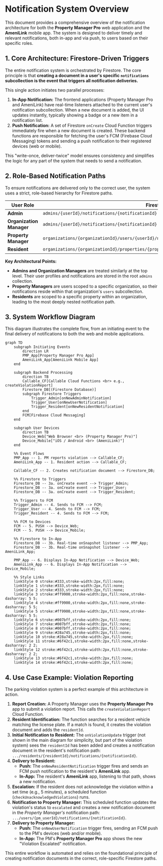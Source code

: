 # Notification System Overview

This document provides a comprehensive overview of the notification architecture for both the **Property Manager Pro** web application and the **AmeniLink** mobile app. The system is designed to deliver timely and relevant notifications, both in-app and via push, to users based on their specific roles.

## 1. Core Architecture: Firestore-Driven Triggers

The entire notification system is orchestrated by Firestore. The core principle is that **creating a document in a user's specific `notifications` subcollection is the event that triggers all notification deliveries.**

This single action initiates two parallel processes:

1.  **In-App Notification:** The frontend applications (Property Manager Pro and AmeniLink) have real-time listeners attached to the current user's notification subcollection. When a new document is added, the UI updates instantly, typically showing a badge or a new item in a notification list.
2.  **Push Notification:** A set of Firestore `onCreate` Cloud Function triggers immediately fire when a new document is created. These backend functions are responsible for fetching the user's FCM (Firebase Cloud Messaging) tokens and sending a push notification to their registered devices (web or mobile).

This "write-once, deliver-twice" model ensures consistency and simplifies the logic for any part of the system that needs to send a notification.

## 2. Role-Based Notification Paths

To ensure notifications are delivered only to the correct user, the system uses a strict, role-based hierarchy for Firestore paths.

| User Role              | Firestore Notification Path                                                                 | Backend Trigger Fired         |
| ---------------------- | ------------------------------------------------------------------------------------------- | ----------------------------- |
| **Admin**              | `admins/{userId}/notifications/{notificationId}`                                            | `onNewAdminNotification`      |
| **Organization Manager** | `admins/{userId}/notifications/{notificationId}`                                            | `onNewAdminNotification`      |
| **Property Manager**   | `organizations/{organizationId}/users/{userId}/notifications/{notificationId}`              | `onNewUserNotification`       |
| **Resident**           | `organizations/{organizationId}/properties/{propertyId}/residents/{residentId}/notifications/{notificationId}` | `onNewResidentNotification`   |

**Key Architectural Points:**
*   **Admins and Organization Managers** are treated similarly at the top level. Their user profiles and notifications are stored in the root `admins` collection.
*   **Property Managers** are users scoped to a specific organization, so their notifications reside within that organization's `users` subcollection.
*   **Residents** are scoped to a specific property within an organization, leading to the most deeply nested notification path.

## 3. System Workflow Diagram

This diagram illustrates the complete flow, from an initiating event to the final delivery of notifications to both the web and mobile applications.

```mermaid
graph TD
    subgraph Initiating Events
        direction LR
        PMP_App[Property Manager Pro App]
        AmeniLink_App[AmeniLink Mobile App]
    end

    subgraph Backend Processing
        direction TB
        Callable_CF[Callable Cloud Functions <br> e.g., createViolationReport]
        Firestore_DB[(Firestore Database)]
        subgraph Firestore Triggers
            Trigger_Admin[onNewAdminNotification]
            Trigger_User[onNewUserNotification]
            Trigger_Resident[onNewResidentNotification]
        end
        FCM[Firebase Cloud Messaging]
    end

    subgraph User Devices
        direction TB
        Device_Web["Web Browser <br> (Property Manager Pro)"]
        Device_Mobile["iOS / Android <br> (AmeniLink)"]
    end

    %% Event Flows
    PMP_App -- 1. PM reports violation --> Callable_CF;
    AmeniLink_App -- 1. Resident action --> Callable_CF;

    Callable_CF -- 2. Creates notification document --> Firestore_DB;

    %% Firestore to Triggers
    Firestore_DB -- 3a. onCreate event --> Trigger_Admin;
    Firestore_DB -- 3a. onCreate event --> Trigger_User;
    Firestore_DB -- 3a. onCreate event --> Trigger_Resident;

    %% Triggers to FCM
    Trigger_Admin -- 4. Sends to FCM --> FCM;
    Trigger_User -- 4. Sends to FCM --> FCM;
    Trigger_Resident -- 4. Sends to FCM --> FCM;

    %% FCM to Devices
    FCM -- 5. PUSH --> Device_Web;
    FCM -- 5. PUSH --> Device_Mobile;

    %% Firestore to In-App
    Firestore_DB -- 3b. Real-time onSnapshot listener --> PMP_App;
    Firestore_DB -- 3b. Real-time onSnapshot listener --> AmeniLink_App;

    PMP_App -- 6. Displays In-App Notification --> Device_Web;
    AmeniLink_App -- 6. Displays In-App Notification --> Device_Mobile;

    %% Style Links
    linkStyle 0 stroke:#333,stroke-width:2px,fill:none;
    linkStyle 1 stroke:#333,stroke-width:2px,fill:none;
    linkStyle 2 stroke:#333,stroke-width:2px,fill:none;
    linkStyle 3 stroke:#ff9900,stroke-width:2px,fill:none,stroke-dasharray: 5 5;
    linkStyle 4 stroke:#ff9900,stroke-width:2px,fill:none,stroke-dasharray: 5 5;
    linkStyle 5 stroke:#ff9900,stroke-width:2px,fill:none,stroke-dasharray: 5 5;
    linkStyle 6 stroke:#007bff,stroke-width:2px,fill:none;
    linkStyle 7 stroke:#007bff,stroke-width:2px,fill:none;
    linkStyle 8 stroke:#007bff,stroke-width:2px,fill:none;
    linkStyle 9 stroke:#28a745,stroke-width:2px,fill:none;
    linkStyle 10 stroke:#28a745,stroke-width:2px,fill:none;
    linkStyle 11 stroke:#6f42c1,stroke-width:2px,fill:none,stroke-dasharray: 2 2;
    linkStyle 12 stroke:#6f42c1,stroke-width:2px,fill:none,stroke-dasharray: 2 2;
    linkStyle 13 stroke:#6f42c1,stroke-width:2px,fill:none;
    linkStyle 14 stroke:#6f42c1,stroke-width:2px,fill:none;
```

## 4. Use Case Example: Violation Reporting

The parking violation system is a perfect example of this architecture in action.

1.  **Report Creation:** A Property Manager uses the **Property Manager Pro** app to submit a violation report. This calls the `createViolationReport` Cloud Function.
2.  **Resident Identification:** The function searches for a resident vehicle matching the license plate. If a match is found, it creates the violation document and adds the `residentId`.
3.  **Initial Notification to Resident:** The `onViolationUpdate` trigger (not shown in the main diagram for simplicity, but part of the violation system) sees the `residentId` has been added and creates a notification document in the resident's notification path: `.../residents/{residentId}/notifications/{notificationId}`.
4.  **Delivery to Resident:**
    *   **Push:** The `onNewResidentNotification` trigger fires and sends an FCM push notification to the resident's **AmeniLink** app.
    *   **In-App:** The resident's **AmeniLink** app, listening to that path, shows a new notification.
5.  **Escalation:** If the resident does not acknowledge the violation within a set time (e.g., 5 minutes), a scheduled function (`checkUnacknowledgedViolations`) runs.
6.  **Notification to Property Manager:** This scheduled function updates the violation's status to `escalated` and creates a new notification document in the *Property Manager's* notification path: `.../users/{pm_userId}/notifications/{notificationId}`.
7.  **Delivery to Property Manager:**
    *   **Push:** The `onNewUserNotification` trigger fires, sending an FCM push to the PM's devices (web and/or mobile).
    *   **In-App:** The PM's **Property Manager Pro** app shows the new "Violation Escalated" notification.

This entire workflow is automated and relies on the foundational principle of creating notification documents in the correct, role-specific Firestore paths.
